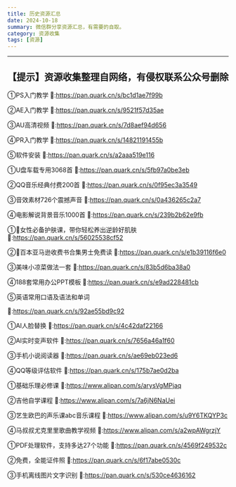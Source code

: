 ```yaml
---
title: 历史资源汇总
date: 2024-10-18
summary: 微信群分享资源汇总，有需要的自取。
category: 资源收集
tags: [资源]
---
```


---
## 【提示】资源收集整理自网络，有侵权联系公众号删除



①PS入门教学
🔗:https://pan.quark.cn/s/bc1d1ae7f99b

②AE入门教学
🔗:https://pan.quark.cn/s/9521f57d35ae

③AU高清视频
🔗:https://pan.quark.cn/s/7d8aef94d656

④PR入门教学
🔗:https://pan.quark.cn/s/14821191455b

⑤软件安装
🔗:https://pan.quark.cn/s/a2aaa519e116

①U盘车载专用3068首
🔗:https://pan.quark.cn/s/5fb97a0be3eb

②QQ音乐经典付费200首
🔗:https://pan.quark.cn/s/0f95ec3a3549

③音效素材726个震撼声音
🔗:https://pan.quark.cn/s/0a436265c2a7

④电影解说背景音乐1000首
🔗:https://pan.quark.cn/s/239b2b62e9fb

①👗女性必备护肤课，带你轻松养出逆龄好肌肤
🔗:https://pan.quark.cn/s/56025538cf52

②👕百本亚马逊收费书合集男士免费读
🔗:https://pan.quark.cn/s/e1b39116f6e0

③美味小凉菜做法一套
🔗:https://pan.quark.cn/s/83b5d6ba38a0

④188套常用办公PPT模板
🔗:https://pan.quark.cn/s/e9ad228481cb

⑤英语常用口语及语法和单词

🔗:https://pan.quark.cn/s/92ae55bd9c92

①AI人脸替换
🔗:https://pan.quark.cn/s/4c42daf22166

②AI实时变声软件
🔗:https://pan.quark.cn/s/7656a46a1f60

③手机小说阅读器
🔗:https://pan.quark.cn/s/ae69eb023ed6

④QQ等级评估软件
🔗:https://pan.quark.cn/s/175b7ae0d2ba

①基础乐理必修课
🔗:https://www.alipan.com/s/arysVgMPjaq

②吉他自学课程
🔗:https://www.alipan.com/s/7a6jN6NaUei

③艺生欧巴的声乐课abc音乐课程
🔗:https://www.alipan.com/s/u9Y6TKQYP3c

④马叔叔尤克里里歌曲教学视频
🔗:https://www.alipan.com/s/a2wpAWgrzjY

①PDF处理软件，支持多达27个功能
🔗:https://pan.quark.cn/s/4569f249532c

②免费，全能证件照
🔗:https://pan.quark.cn/s/6f17abe0530c

③手机离线图片文字识别
🔗:https://pan.quark.cn/s/530ce4636162
